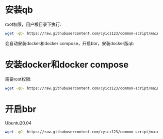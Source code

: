 # 安装qb
root权限，用户根目录下执行:
```bash
wget -qO- https://raw.githubusercontent.com/cyicz123/common-script/main/install-qbittorrent.sh | bash
```
会自动安装docker和docker compose，开启bbr，安装docker版qb
# 安装docker和docker compose
需要root权限:
```bash
wget -qO- https://raw.githubusercontent.com/cyicz123/common-script/main/install-docker.sh | bash
```
# 开启bbr
Ubuntu20.04
```bash
wget -qO- https://raw.githubusercontent.com/cyicz123/common-script/main/bbr.sh | bash
```
